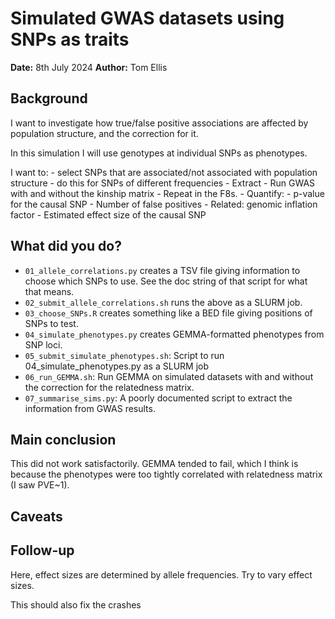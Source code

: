 # Simulated GWAS datasets using SNPs as traits

**Date:** 8th July 2024
**Author:** Tom Ellis

## Background

I want to investigate how true/false positive associations are affected by 
population structure, and the correction for it.

In this simulation I will use genotypes at individual SNPs as phenotypes.

I want to:
    - select SNPs that are associated/not associated with population structure
    - do this for SNPs of different frequencies
    - Extract 
    - Run GWAS with and without the kinship matrix
        - Repeat in the F8s.
    - Quantify:
        - p-value for the causal SNP
        - Number of false positives
            - Related: genomic inflation factor
        - Estimated effect size of the causal SNP

## What did you do?

- `01_allele_correlations.py` creates a TSV file giving information to choose 
    which SNPs to use. See the doc string of that script for what that means.
- `02_submit_allele_correlations.sh` runs the above as a SLURM job.
- `03_choose_SNPs.R` creates something like a BED file giving positions of SNPs to test.
- `04_simulate_phenotypes.py` creates GEMMA-formatted phenotypes from SNP loci.
- `05_submit_simulate_phenotypes.sh`: Script to run 04_simulate_phenotypes.py as a SLURM job
- `06_run_GEMMA.sh`: Run GEMMA on simulated datasets with and without the
    correction for the relatedness matrix.
- `07_summarise_sims.py`: A poorly documented script to extract the information
    from GWAS results.
    
## Main conclusion

This did not work satisfactorily.
GEMMA tended to fail, which I think is because the phenotypes were too tightly
correlated with relatedness matrix (I saw PVE~1).

## Caveats

## Follow-up

Here, effect sizes are determined by allele frequencies. Try to vary effect sizes.

This should also fix the crashes